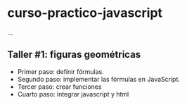 # curso-practico-javascript

...

## Taller #1: figuras geométricas

- Primer paso: definir fórmulas.
- Segundo paso: implementar las fórmulas en JavaScript.
- Tercer paso: crear funciones
- Cuarto paso: integrar javascript y html